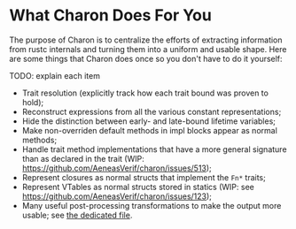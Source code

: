 # What Charon Does For You

The purpose of Charon is to centralize the efforts of extracting information from rustc internals
and turning them into a uniform and usable shape. Here are some things that Charon does once so you
don't have to do it yourself:

TODO: explain each item

- Trait resolution (explicitly track how each trait bound was proven to hold);
- Reconstruct expressions from all the various constant representations;
- Hide the distinction between early- and late-bound lifetime variables;
- Make non-overriden default methods in impl blocks appear as normal methods;
- Handle trait method implementations that have a more general signature than as declared in the trait (WIP: https://github.com/AeneasVerif/charon/issues/513);
- Represent closures as normal structs that implement the `Fn*` traits;
- Represent VTables as normal structs stored in statics (WIP: see https://github.com/AeneasVerif/charon/issues/123);
- Many useful post-processing transformations to make the output more usable; see [the dedicated file](./transformations.md).

